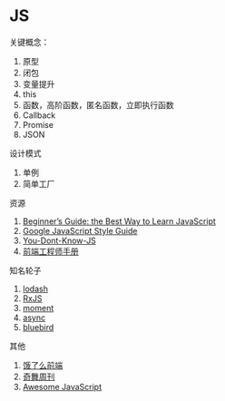# JS

关键概念：
1. 原型
2. 闭包
3. 变量提升
4. this
5. 函数，高阶函数，匿名函数，立即执行函数
6. Callback
7. Promise
8. JSON

设计模式
1. 单例
2. 简单工厂

资源
1. [Beginner’s Guide: the Best Way to Learn JavaScript](https://www.codementor.io/javascript/tutorial/how-to-learn-javascript-properly)
2. [Google JavaScript Style Guide](https://google.github.io/styleguide/jsguide.html)
1. [You-Dont-Know-JS](https://github.com/getify/You-Dont-Know-JS)
2. [前端工程师手册](https://leohxj.gitbooks.io/front-end-database/index.html)

知名轮子
1. [lodash](https://lodash.com/)
2. [RxJS](https://github.com/Reactive-Extensions/RxJS)
3. [moment](https://github.com/moment/moment)
4. [async](https://github.com/caolan/async)
5. [bluebird](https://github.com/petkaantonov/bluebird/)


其他
1. [饿了么前端](https://zhuanlan.zhihu.com/ElemeFE)
2. [奇舞周刊](https://weekly.75team.com/)
3. [Awesome JavaScript](https://github.com/sorrycc/awesome-javascript)

